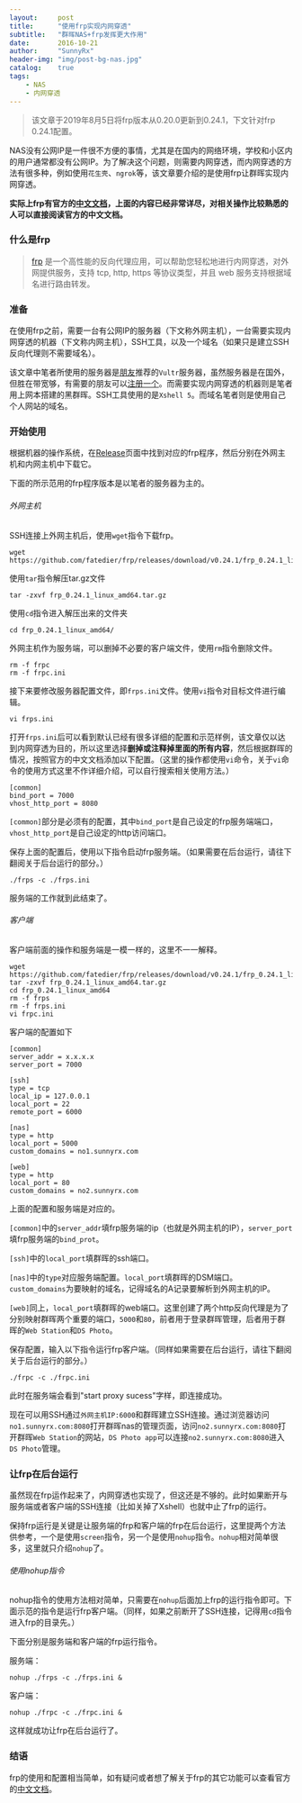 ```yaml
---
layout:     post
title:      "使用frp实现内网穿透"
subtitle:   "群晖NAS+frp发挥更大作用"
date:       2016-10-21
author:     "SunnyRx"
header-img: "img/post-bg-nas.jpg"
catalog:	true
tags:
    - NAS
    - 内网穿透
---
```


>该文章于2019年8月5日将frp版本从0.20.0更新到0.24.1，下文针对frp 0.24.1配置。

NAS没有公网IP是一件很不方便的事情，尤其是在国内的网络环境，学校和小区内的用户通常都没有公网IP。为了解决这个问题，则需要内网穿透，而内网穿透的方法有很多种，例如使用`花生壳`、`ngrok`等，该文章要介绍的是使用frp让群晖实现内网穿透。

**实际上frp有官方的[中文文档](https://github.com/fatedier/frp/blob/master/README_zh.md)，上面的内容已经非常详尽，对相关操作比较熟悉的人可以直接阅读官方的中文文档。**

### 什么是frp

>[frp](https://github.com/fatedier/frp) 是一个高性能的反向代理应用，可以帮助您轻松地进行内网穿透，对外网提供服务，支持 tcp, http, https 等协议类型，并且 web 服务支持根据域名进行路由转发。

### 准备

在使用frp之前，需要一台有公网IP的服务器（下文称外网主机），一台需要实现内网穿透的机器（下文称内网主机），SSH工具，以及一个域名（如果只是建立SSH反向代理则不需要域名）。

该文章中笔者所使用的服务器是[朋友](http://blog.ruterly.com/)推荐的`Vultr`服务器，虽然服务器是在国外，但胜在带宽够，有需要的朋友可以[注册一个](https://www.vultr.com/?ref=6967230)。而需要实现内网穿透的机器则是笔者用上网本搭建的黑群晖。SSH工具使用的是`Xshell 5`。而域名笔者则是使用自己个人网站的域名。

### 开始使用

根据机器的操作系统，在[Release](https://github.com/fatedier/frp/releases)页面中找到对应的frp程序，然后分别在外网主机和内网主机中下载它。

下面的所示范用的frp程序版本是以笔者的服务器为主的。

###### 外网主机

SSH连接上外网主机后，使用`wget`指令下载frp。

```
wget https://github.com/fatedier/frp/releases/download/v0.24.1/frp_0.24.1_linux_amd64.tar.gz
```

使用`tar`指令解压tar.gz文件

```
tar -zxvf frp_0.24.1_linux_amd64.tar.gz
```

使用`cd`指令进入解压出来的文件夹

```
cd frp_0.24.1_linux_amd64/
```

外网主机作为服务端，可以删掉不必要的客户端文件，使用`rm`指令删除文件。

```
rm -f frpc
rm -f frpc.ini
```

接下来要修改服务器配置文件，即`frps.ini`文件。使用`vi`指令对目标文件进行编辑。

```
vi frps.ini
```

打开`frps.ini`后可以看到默认已经有很多详细的配置和示范样例，该文章仅以达到内网穿透为目的，所以这里选择**删掉或注释掉里面的所有内容**，然后根据群晖的情况，按照官方的中文文档添加以下配置。（这里的操作都使用`vi`命令，关于`vi`命令的使用方式这里不作详细介绍，可以自行搜索相关使用方法。）

```
[common]
bind_port = 7000
vhost_http_port = 8080

```

`[common]`部分是必须有的配置，其中`bind_port`是自己设定的frp服务端端口，`vhost_http_port`是自己设定的http访问端口。

保存上面的配置后，使用以下指令启动frp服务端。（如果需要在后台运行，请往下翻阅关于后台运行的部分。）

```
./frps -c ./frps.ini
```

服务端的工作就到此结束了。

###### 客户端

客户端前面的操作和服务端是一模一样的，这里不一一解释。

```
wget https://github.com/fatedier/frp/releases/download/v0.24.1/frp_0.24.1_linux_amd64.tar.gz
tar -zxvf frp_0.24.1_linux_amd64.tar.gz
cd frp_0.24.1_linux_amd64
rm -f frps
rm -f frps.ini
vi frpc.ini
```

客户端的配置如下

```
[common]
server_addr = x.x.x.x
server_port = 7000

[ssh]
type = tcp
local_ip = 127.0.0.1
local_port = 22
remote_port = 6000

[nas]
type = http
local_port = 5000
custom_domains = no1.sunnyrx.com

[web]
type = http
local_port = 80
custom_domains = no2.sunnyrx.com

```

上面的配置和服务端是对应的。

`[common]`中的`server_addr`填frp服务端的ip（也就是外网主机的IP），`server_port`填frp服务端的`bind_prot`。

`[ssh]`中的`local_port`填群晖的ssh端口。

`[nas]`中的`type`对应服务端配置。`local_port`填群晖的DSM端口。`custom_domains`为要映射的域名，记得域名的A记录要解析到外网主机的IP。

`[web]`同上，`local_port`填群晖的web端口。这里创建了两个http反向代理是为了分别映射群晖两个重要的端口，`5000`和`80`，前者用于登录群晖管理，后者用于群晖的`Web Station`和`DS Photo`。

保存配置，输入以下指令运行frp客户端。（同样如果需要在后台运行，请往下翻阅关于后台运行的部分。）

```
./frpc -c ./frpc.ini
```

此时在服务端会看到"start proxy sucess"字样，即连接成功。

现在可以用SSH通过`外网主机IP:6000`和群晖建立SSH连接。通过浏览器访问`no1.sunnyrx.com:8080`打开群晖nas的管理页面，访问`no2.sunnyrx.com:8080`打开群晖`Web Station`的网站，`DS Photo app`可以连接`no2.sunnyrx.com:8080`进入`DS Photo`管理。

### 让frp在后台运行

虽然现在frp运作起来了，内网穿透也实现了，但这还是不够的。此时如果断开与服务端或者客户端的SSH连接（比如关掉了Xshell）也就中止了frp的运行。

保持frp运行是关键是让服务端的frp和客户端的frp在后台运行，这里提两个方法供参考，一个是使用`screen`指令，另一个是使用`nohup`指令。`nohup`相对简单很多，这里就只介绍`nohup`了。


###### 使用nohup指令

nohup指令的使用方法相对简单，只需要在`nohup`后面加上frp的运行指令即可。下面示范的指令是运行frp客户端。（同样，如果之前断开了SSH连接，记得用`cd`指令进入frp的目录先。）

下面分别是服务端和客户端的frp运行指令。

服务端：

```
nohup ./frps -c ./frps.ini &
```

客户端：

```
nohup ./frpc -c ./frpc.ini &
```

这样就成功让frp在后台运行了。

### 结语

frp的使用和配置相当简单，如有疑问或者想了解关于frp的其它功能可以查看官方的[中文文档](https://github.com/fatedier/frp/blob/master/README_zh.md)。